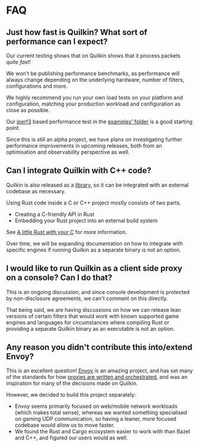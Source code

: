# FAQ

## Just how fast is Quilkin? What sort of performance can I expect?

Our current testing shows that on Quilkin shows that it process packets _quite fast_!

We won't be publishing performance benchmarks, as performance will always
change depending on the underlying hardware, number of filters, configurations and more.

We highly recommend you run your own load tests on your platform and configuration, matching your production 
workload and configuration as close as possible. 

Our [iperf3](https://iperf.fr/) based performance test in the
[examples' folder](https://github.com/googleforgames/quilkin/tree/{{GITHUB_REF_NAME}}/examples/iperf3) is a good starting point.

Since this is still an alpha project, we have plans on investigating further performance improvements in upcoming 
releases, both from an optimisation and observability perspective as well.

## Can I integrate Quilkin with C++ code?

Quilkin is also released as a [library](https://crates.io/crates/quilkin), so it can be integrated with an external 
codebase as necessary.

Using Rust code inside a C or C++ project mostly consists of two parts.

* Creating a C-friendly API in Rust
* Embedding your Rust project into an external build system

See [A little Rust with your C](https://docs.rust-embedded.org/book/interoperability/rust-with-c.html) for more 
information.

Over time, we will be expanding documentation on how to integrate with specific engines if running Quilkin as a 
separate binary is not an option.

## I would like to run Quilkin as a client side proxy on a console? Can I do that?

This is an ongoing discussion, and since console development is protected by non-disclosure agreements, we can't 
comment on this directly.

That being said, we are having discussions on how we can release lean versions of certain filters that would work 
with known supported game engines and languages for circumstances where compiling Rust or providing a separate 
Quilkin binary as an executable is not an option.

## Any reason you didn't contribute this into/extend Envoy?

This is an excellent question! [Envoy](https://www.envoyproxy.io/) is an amazing project, and has set many of the 
standards for how [proxies are written and orchestrated](./xds.md), and was an inspiration for many of 
the decisions made on Quilkin.

However, we decided to build this project separately:

* Envoy seems primarily focused on web/mobile network workloads (which makes total sense), whereas we wanted 
  something specialised on gaming UDP communication, so having a leaner, more focused codebase would allow us to move 
  faster.
* We found the Rust and Cargo ecosystem easier to work with than Bazel and C++, and figured our users would as well.
